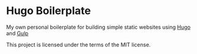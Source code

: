 # Hugo Boilerplate

My own personal boilerplate for building simple static websites using [Hugo](https://gohugo.io/) and [Gulp](http://gulpjs.com/)

This project is licensed under the terms of the MIT license.
